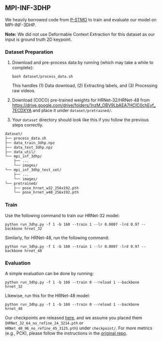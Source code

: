 ## MPI-INF-3DHP

We heavily borrowed code from [P-STMO](https://github.com/paTRICK-swk/P-STMO) to train and evaluate our model on MPI-INF-3DHP.

**Note:** We did not use Deformable Context Extraction for this dataset as our input is ground truth 2D keypoint.

### Dataset Preparation

1. Download and pre-process data by running (which may take a while to complete):

    ~~~shell
    bash dataset/process_data.sh
    ~~~

    This handles (1) Data download, (2) Extracting labels, and (3) Processing raw videos. 

2. Download (COCO) pre-trained weights for HRNet-32/HRNet-48 from https://drive.google.com/drive/folders/1nzM_OBV9LbAEA7HClC0chEyf_7ECDXYA and place it under `dataset/pretrained/`.


3. Your `dataset` directory should look like this if you follow the previous steps correctly.

```bash
dataset/ 
├── process_data.sh
├── data_train_3dhp.npz
├── data_test_3dhp.npz
├── data_util/
└── mpi_inf_3dhp/
    ├── ...
    └── images/
└── mpi_inf_3dhp_test_set/
    ├── ...
    └── images/
└── pretrained/
    ├── pose_hrnet_w32_256x192.pth
    └── pose_hrnet_w48_256x192.pth
```

### Train

Use the following command to train our HRNet-32 model:

```
python run_3dhp.py -f 1 -b 160 --train 1 --lr 0.0007 -lrd 0.97 --backbone hrnet_32
```

Similarly, for HRNet-48, run the following command:

```
python run_3dhp.py -f 1 -b 160 --train 1 --lr 0.0007 -lrd 0.97 --backbone hrnet_48
```

### Evaluation

A simple evaluation can be done by running:

```
python run_3dhp.py -f 1 -b 160 --train 0 --reload 1 --backbone hrnet_32
```

Likewise, run this for the HRNet-48 model:

```
python run_3dhp.py -f 1 -b 160 --train 0 --reload 1 --backbone hrnet_48
```

Our checkpoints are released [here,](https://drive.google.com/drive/folders/1O_i3OUTnqlkLWFu_3WKPU7YepWhItd59?usp=drive_link) and we assume you placed them (`HRNet_32_64_no_refine_24_3214.pth` or `HRNet_48_96_no_refine_45_3125.pth`) under `checkpoint/`. For more metrics (e.g., PCK), please follow the instructions in the [original repo](https://github.com/paTRICK-swk/P-STMO?tab=readme-ov-file#mpi-inf-3dhp).

